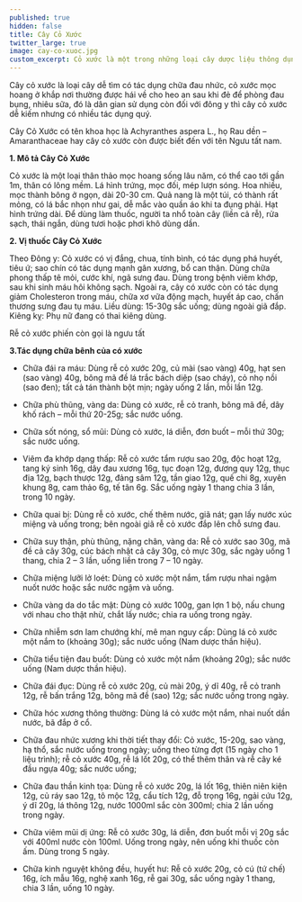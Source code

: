 ```yaml
---
published: true
hidden: false
title: Cây Cỏ Xước
twitter_large: true
image: cay-co-xuoc.jpg
custom_excerpt: Cỏ xước là một trong những loại cây dược liệu thông dụng có khả năng chữa rất nhiều bệnh sử dụng cỏ xước thường xuyên chữa đau nhức chống viêm, chữa bệnh thận, rễ cỏ xước tăng cương sinh lý.
---
```


Cây cỏ xước là loại cây dễ tìm có tác dụng chữa đau nhức, cỏ xước mọc hoang ở khắp nơi thường được hái về cho heo an sau khi đẻ để phòng đau bụng, nhiêu sữa, đó là dân gian sử dụng còn đối với đông y thì cây cỏ xước dễ kiếm nhưng có nhiều tác dụng quý.

Cây Cỏ Xước có tên khoa học là Achyranthes aspera L., họ Rau dền – Amaranthaceae hay cây cỏ xước còn được biết đến với tên Ngưu tất nam.

**1. Mô tả Cây Cỏ Xước**

Cỏ xước là một loại thân thảo mọc hoang sống lâu năm, có thể cao tới gần 1m, thân có lông mềm. Lá hình trứng, mọc đối, mép lượn sóng. Hoa nhiều, mọc thành bông ở ngọn, dài 20-30 cm. Quả nang là một túi, có thành rất mỏng, có lá bắc nhọn như gai, dễ mắc vào quần áo khi ta đụng phải. Hạt hình trứng dài. Để dùng làm thuốc, người ta nhổ toàn cây (liền cả rễ), rửa sạch, thái ngắn, dùng tươi hoặc phơi khô dùng dần.

**2. Vị thuốc Cây Cỏ Xước**

Theo Đông y: Cỏ xước có vị đắng, chua, tính bình, có tác dụng phá huyết, tiêu ứ; sao chín có tác dụng mạnh gân xương, bổ can thận. Dùng chữa phong thấp tê mỏi, cước khí, ngã sưng đau. Dùng trong bệnh viêm khớp, sau khi sinh máu hôi không sạch. Ngoài ra, cây có xước còn có tác dụng giảm Cholesteron trong máu, chữa xơ vữa động mạch, huyết áp cao, chấn thương sưng đau tụ máu. Liều dùng: 15-30g sắc uống; dùng ngoài giã đắp. Kiêng kỵ: Phụ nữ đang có thai kiêng dùng.

Rễ cỏ xước phiến còn gọi là ngưu tất

**3.Tác dụng chữa bênh của có xước**

- Chữa đái ra máu: Dùng rễ cỏ xước 20g, củ mài (sao vàng) 40g, hạt sen (sao vàng) 40g, bông mã đề lá trắc bách diệp (sao cháy), cỏ nhọ nồi (sao đen); tất cả tán thành bột mịn; ngày uống 2 lần, mỗi lần 12g.

- Chữa phù thũng, vàng da: Dùng cỏ xước, rễ cỏ tranh, bông mã đề, dây khố rách – mỗi thứ 20-25g; sắc nước uống.

- Chữa sốt nóng, sổ mũi: Dùng cỏ xước, lá diễn, đơn buốt – mỗi thứ 30g; sắc nước uống.

- Viêm đa khớp dạng thấp: Rễ cỏ xước tẩm rượu sao 20g, độc hoạt 12g, tang ký sinh 16g, dây đau xương 16g, tục đoạn 12g, đương quy 12g, thục địa 12g, bạch thược 12g, đảng sâm 12g, tần giao 12g, quế chi 8g, xuyên khung 8g, cam thảo 6g, tế tân 6g. Sắc uống ngày 1 thang chia 3 lần, trong 10 ngày.

- Chữa quai bị: Dùng rễ cỏ xước, chế thêm nước, giã nát; gạn lấy nước xúc miệng và uống trong; bên ngoài giã rễ cỏ xước đắp lên chỗ sưng đau.

- Chữa suy thận, phù thũng, nặng chân, vàng da: Rễ cỏ xước sao 30g, mã đề cả cây 30g, cúc bách nhật cả cây 30g, cỏ mực 30g, sắc ngày uống 1 thang, chia 2 – 3 lần, uống liền trong 7 – 10 ngày.

- Chữa miệng lưỡi lở loét: Dùng cỏ xước một nắm, tẩm rượu nhai ngậm nuốt nước hoặc sắc nước ngậm và uống.

- Chữa vàng da do tắc mật: Dùng cỏ xước 100g, gan lợn 1 bộ, nấu chung với nhau cho thật nhừ, chắt lấy nước; chia ra uống trong ngày.

- Chữa nhiễm sơn lam chướng khí, mê man nguy cấp: Dùng lá cỏ xước một nắm to (khoảng 30g); sắc nước uống (Nam dược thần hiệu).

- Chữa tiểu tiện đau buốt: Dùng cỏ xước một nắm (khoảng 20g); sắc nước uống (Nam dược thần hiệu).

- Chữa đái đục: Dùng rễ cỏ xước 20g, củ mài 20g, ý dĩ 40g, rễ cỏ tranh 12g, rễ bấn trắng 12g, bông mã đề (sao) 12g; sắc nước uống trong ngày.

- Chữa hóc xương thông thường: Dùng lá cỏ xước một nắm, nhai nuốt dần nước, bã đắp ở cổ.

- Chữa đau nhức xương khi thời tiết thay đổi: Cỏ xước, 15-20g, sao vàng, hạ thổ, sắc nước uống trong ngày; uống theo từng đợt (15 ngày cho 1 liệu trình); rễ cỏ xước 40g, rễ lá lốt 20g, có thể thêm thân và rễ cây ké đầu ngựa 40g; sắc nước uống;

- Chữa đau thần kinh tọa: Dùng rễ cỏ xước 20g, lá lốt 16g, thiên niên kiện 12g, củ ráy sao 12g, tô mộc 12g, cẩu tích 12g, đỗ trọng 16g, ngải cứu 12g, ý dĩ 20g, lá thông 12g, nước 1000ml sắc còn 300ml; chia 2 lần uống trong ngày.

- Chữa viêm mũi dị ứng: Rễ cỏ xước 30g, lá diễn, đơn buốt mỗi vị 20g sắc với 400ml nước còn 100ml. Uống trong ngày, nên uống khi thuốc còn ấm. Dùng trong 5 ngày.

- Chữa kinh nguyệt không đều, huyết hư: Rễ cỏ xước 20g, cỏ cú (tứ chế) 16g, ích mẫu 16g, nghệ xanh 16g, rễ gai 30g, sắc uống ngày 1 thang, chia 3 lần, uống 10 ngày.